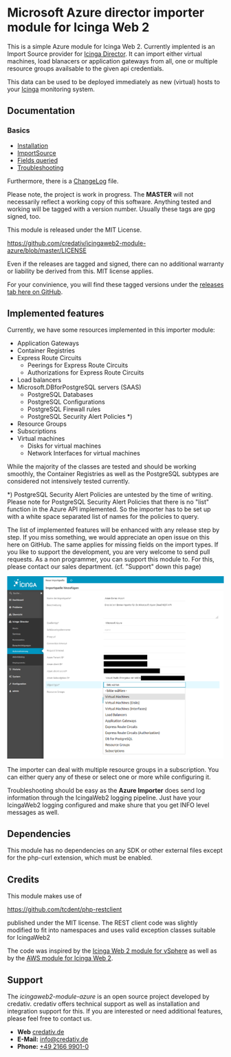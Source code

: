 Microsoft Azure director importer module for Icinga Web 2
=========================================================

This is a simple Azure module for Icinga Web 2. Currently implented is an
Import Source provider for [Icinga Director](https://github.com/Icinga/icingaweb2-module-director).
It can import either virtual machines, load blanacers or application gateways
from all, one or multiple resource groups availsable to the given api
credentials.

This data can be used to be deployed immediately as new (virtual) hosts to your
[Icinga](https://www.icinga.org/) monitoring system.


Documentation
-------------

### Basics
 * [Installation](doc/01-Installation.md)
 * [ImportSource](doc/02-ImportSource.md)
 * [Fields queried](doc/05-FieldsQueried.md)
 * [Troubleshooting](doc/99-Troubleshooting.md)

Furthermore, there is a [ChangeLog](ChangeLog) file.

Please note, the project is work in progress. The **MASTER** will not
necessarily reflect a working copy of this software. Anything tested and
working will be tagged with a version number. Usually these tags are gpg
signed, too.

This module is released under the MIT License.

https://github.com/credativ/icingaweb2-module-azure/blob/master/LICENSE

Even if the releases are tagged and signed, there can no additional
warranty or liability be derived from this. MIT license applies.

For your convinience, you will find these tagged versions under the
[releases tab here on GitHub](https://github.com/credativ/icingaweb2-module-azure/releases).

Implemented features
--------------------

Currently, we have some resources implemented in this importer module:

* Application Gateways
* Container Registries
* Express Route Circuits
  * Peerings for Express Route Circuits
  * Authorizations for Express Route Circuits
* Load balancers
* Microsoft.DBforPostgreSQL servers (SAAS)
  * PostgreSQL Databases
  * PostgreSQL Configurations
  * PostgreSQL Firewall rules
  * PostgreSQL Security Alert Policies *)
* Resource Groups
* Subscriptions
* Virtual machines
  * Disks for virtual machines
  * Network Interfaces for virtual machines

While the majority of the classes are tested and should be working smoothly,
the Container Registries as well as the PostgreSQL subtypes are considered
not intensively tested currently.

*) PostgreSQL Security Alert Policies are untested by the time of writing.
Please note for PostgreSQL Security Alert Policies that there is no "list"
function in the Azure API implemented. So the importer has to be set up with
a white space separated list of names for the policies to query.


The list of implemented features will be enhanced with any release step by step.
If you miss something, we would appreciate an open issue on this here on GitHub.
The same applies for missing fields on the import types. If you like to support
the development, you are very welcome to send pull requests. As a non
programmer, you can support this module to. For this, please contact our sales
department. (cf. "Support" down this page)


![Query types](/doc/screenshot/azure_object_types.png)

The importer can deal with multiple resource groups in a subscription. You can
either query any of these or select one or more while configuring it.

Troubleshooting should be easy as the **Azure Importer** does send log
information through the IcingaWeb2 logging pipeline. Just have your IcingaWeb2
logging configured and make shure that you get INFO level messages as well.


Dependencies
------------

This module has no dependencies on any SDK or other external files except
for the php-curl extension, which must be enabled.


Credits
-------

This module makes use of

https://github.com/tcdent/php-restclient

published under the MIT license. The REST client code was slightly modified to
fit into namespaces and uses valid exception classes suitable for IcingaWeb2

The code was inspired by the
[Icinga Web 2 module for vSphere](https://github.com/Icinga/icingaweb2-module-vsphere)
as well as by the
[AWS module for Icinga Web 2](https://github.com/Icinga/icingaweb2-module-aws).


Support
-------

The *icingaweb2-module-azure* is an open source project developed by
credativ. credativ offers technical support as well as installation
and integration support for this. If you are interested or need additional
features, please feel free to contact us.

* **Web** [credativ.de](https://credativ.de)
* **E-Mail:** [info@credativ.de](mailto:info@credativ.de)
* **Phone:** [+49 2166 9901-0](tel:+49216699010)
